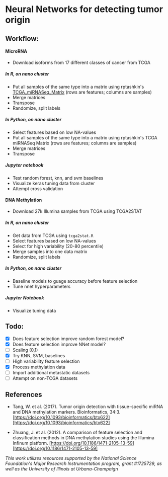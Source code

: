 # Neural Networks for detecting tumor origin 

## Workflow: 

#### MicroRNA  
* Download isoforms from 17 different classes of cancer from TCGA 

##### In R, on nano cluster
* Put all samples of the same type into a matrix using rptashkin's [TCGA_miRNASeq_Matrix](https://github.com/rptashkin/TCGA_miRNASeq_matrix) (rows are features; columns are samples) 
* Merge matrices 
* Transpose 
* Randomize, split labels 

##### In Python, on nano cluster
* Select features based on low NA-values
* Put all samples of the same type into a matrix using rptashkin's TCGA miRNASeq Matrix (rows are features; columns are samples) 
* Merge matrices 
* Transpose 

##### Jupyter notebook
* Test random forest, knn, and svm baselines 
* Visualize keras tuning data from cluster 
* Attempt cross validation 

#### DNA Methylation 
* Download 27k Illumina samples from TCGA using TCGA2STAT 

##### In R, on nano cluster 
* Get data from TCGA using `tcga2stat.R`
* Select features based on low NA-values
* Select for high variability (20-80 percentile)
* Merge samples into one data matrix
* Randomize, split labels  

##### In Python, on nano cluster
* Baseline models to guage accuracy before feature selection 
* Tune nnet hyperparameters 

##### Jupyter Notebook
* Visualize tuning data 

## Todo:  
- [x] Does feature selection improve random forest model? 
- [x] Does feature selection improve NNet model?
- [ ] Scaling (0,1)
- [x] Try KNN, SVM, baselines 
- [ ] High variability feature selection 
- [x] Process methylation data 
- [ ] Import additional metastatic datasets 
- [ ] Attempt on non-TCGA datasets 

## References
- Tang, W. et al. (2017). Tumor origin detection with tissue-specific miRNA and DNA methylation markers. Bioinformatics, 34:3. [https://doi.org/10.1093/bioinformatics/btx622][https://doi.org/10.1093/bioinformatics/btx622]

- Zhuang, J. et al. (2012). A comparison of feature selection and classification methods in DNA methylation studies using the Illumina Infinum platform. [https://doi.org/10.1186/1471-2105-13-59][https://doi.org/10.1186/1471-2105-13-59]

*This work utilizes resources supported by the National Science Foundation's Major Research Instrumentation program, grant #1725729, as well as the University of Illinois at Urbana-Champaign*


